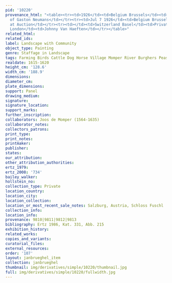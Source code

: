 ```yaml
---
pid: '10220'
provenance_html: "<table><tr><td>1926</td><td>Belgium Brussels</td><td>Collection
  of Gaston Neumans</td></tr><tr><td>Jul 7 1926</td><td>Belgium Brussels</td><td>Sold
  at Auction</td></tr><tr><td></td><td>Switzerland Basel</td><td>Private Collection</td></tr><tr><td>2003</td><td>England
  London</td><td>Johnny Van Haeften</td></tr></table>"
related_html:
related_ids:
label: Landscape with Community
object_type: Painting
genre: Staffage in Landscape
tags: Farming Birds Cattle Dog Horse Village Momper River Burghers Peasants Boat Wagon
realdate: 1615-1620
height_cm: '128.6'
width_cm: '188.9'
dimensions:
diameter_cm:
plate_dimensions:
support: Panel
drawing_medium:
signature:
signature_location:
support_marks:
further_inscription:
collaborators: Joos de Momper (1564-1635)
collaborator_notes:
collectors_patrons:
print_type:
print_notes:
printmaker:
publisher:
states:
our_attribution:
other_attribution_authorities:
ertz_1979:
ertz_2008: '734'
bailey_walker:
hollstein_no:
collection_type: Private
location_country:
location_city:
location_collection:
location_or_most_recent_sale_notes: Salzburg, Austria, Schloss Fuschl
collection_info:
location_info:
provenance: 9810|9811|9812|9813
bibliography: Ertz 1986, Kat. 331, Abb. 215
exhibition_history:
related_works:
copies_and_variants:
curatorial_files:
external_resources:
order: '107'
layout: janbrueghel_item
collection: janbrueghel
thumbnail: img/derivatives/simple/10220/thumbnail.jpg
full: img/derivatives/simple/10220/fullwidth.jpg
---
```

